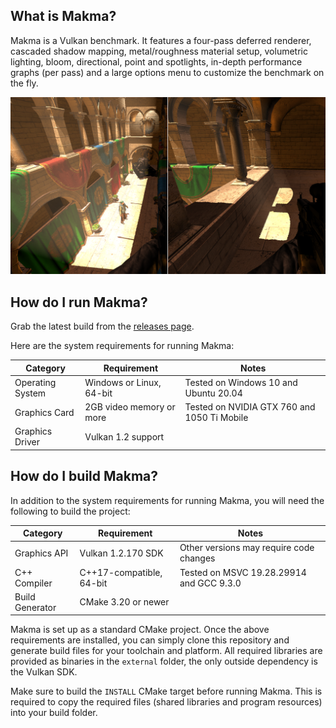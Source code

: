 ## What is Makma?

Makma is a Vulkan benchmark. It features a four-pass deferred renderer, cascaded shadow mapping, metal/roughness material setup, volumetric lighting, bloom, directional, point and spotlights, in-depth performance graphs (per pass) and a large options menu to customize the benchmark on the fly.

![Screenshot](Screenshot.png)


## How do I run Makma?

Grab the latest build from the [releases page](https://github.com/janhsimon/makma/releases).

Here are the system requirements for running Makma:

| **Category**     | **Requirement**          | **Notes**                                   |
| ---------------- | ------------------------ | ------------------------------------------- |
| Operating System | Windows or Linux, 64-bit | Tested on Windows 10 and Ubuntu 20.04       |
| Graphics Card    | 2GB video memory or more | Tested on NVIDIA GTX 760 and 1050 Ti Mobile |
| Graphics Driver  | Vulkan 1.2 support       |                                             |


## How do I build Makma?

In addition to the system requirements for running Makma, you will need the following to build the project:

| **Category**         | **Requirement**          | **Notes**                                |
| -------------------- | ------------------------ | ---------------------------------------- |
| Graphics API         | Vulkan 1.2.170 SDK       | Other versions may require code changes  |
| C++ Compiler         | C++17-compatible, 64-bit | Tested on MSVC 19.28.29914 and GCC 9.3.0 |
| Build Generator      | CMake 3.20 or newer      |                                          |

Makma is set up as a standard CMake project. Once the above requirements are installed, you can simply clone this repository and generate build files for your toolchain and platform. All required libraries are provided as binaries in the `external` folder, the only outside dependency is the Vulkan SDK.

Make sure to build the `INSTALL` CMake target before running Makma. This is required to copy the required files (shared libraries and program resources) into your build folder.
